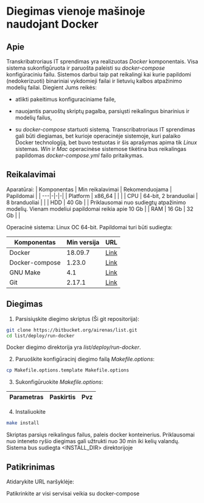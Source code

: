 # Diegimas vienoje mašinoje naudojant Docker

## Apie 

Transkribatroriaus IT sprendimas yra realizuotas *Docker* komponentais. Visa sistema sukonfigūruota ir paruošta paleisti su *docker-compose* konfigūraciniu failu. Sistemos darbui taip pat reikalingi kai kurie papildomi (nedokerizuoti) binariniai vykdomieji failai ir lietuvių kalbos atpažinimo modelių failai. Diegient Jums reikės:

- atlikti pakeitimus konfiguraciniame faile,

- nauojantis paruoštų skriptų pagalba, parsiųsti reikalingus binarinius ir modelių failus,
- su *docker-compose* startuoti sistemą.
Transcribatroriaus IT sprendimas gali būti diegiamas, bet kurioje operacinėje sistemoje, kuri palaiko Docker technologiją, bet buvo testuotas ir šis aprašymas apima tik *Linux* sistemas. *Win* ir *Mac* operacinėse sistemose tikėtina bus reikalingas papildomas *docker-compose.yml* failo pritaikymas.

## Reikalavimai

Aparatūrai:
| Komponentas | Min reikalavimai | Rekomenduojama | Papildomai |
| ---|-|-|-|
| Platform | x86_64 | | |
| CPU | 64-bit, 2 branduoliai | 8 branduoliai | |
| HDD | 40 Gb | | Priklausomai nuo sudiegtų atpažinimo modelių. Vienam modeliui papildomai reikia apie 10 Gb |
| RAM  | 16 Gb | 32 Gb | |

Operacinė sistema: Linux OC 64-bit. Papildomai turi būti sudiegta:

| Komponentas | Min versija | URL |
| ---|-|-|
| Docker | 18.09.7 | [Link](https://docs.docker.com/engine/install/)
| Docker-compose | 1.23.0 | [Link](https://docs.docker.com/compose/install/) |
| GNU Make | 4.1 | [Link](https://www.gnu.org/software/make/manual/make.html) |
| Git | 2.17.1 | [Link](https://git-scm.com/download/linux) |

## Diegimas

1. Parsisiųskite diegimo skriptus (Ši git repositorija):

```bash
git clone https://bitbucket.org/airenas/list.git
cd list/deploy/run-docker
```
Docker diegimo direktorija yra *list/deploy/run-docker*.

2. Paruoškite konfigūracinį diegimo failą *Makefile.options*:

```bash
cp Makefile.options.template Makefile.options
```

3. Sukonfigūruokite *Makefile.options*:

| Parametras | Paskirtis | Pvz |
| ---|-|-|

4. Instaliuokite

```bash
make install
```

Skriptas parsiųs reikalingus failus, paleis docker konteinerius. Priklausomai nuo inteneto ryšio diegimas gali užtrukti nuo 30 min iki kelių valandų.
Sistema bus sudiegta <INSTALL_DIR> direktorijoje

## Patikrinimas

Atidarykite URL naršyklėje: 

Patikrinkite ar visi servisai veikia su docker-compose


